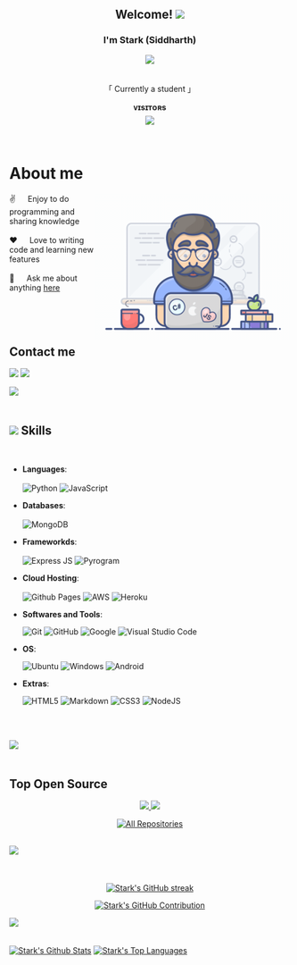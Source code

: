 
<h2 align="center">
  Welcome!
  <img src="https://media.giphy.com/media/hvRJCLFzcasrR4ia7z/giphy.gif" width="28">
</h2>







<h3 align="center">
        I'm Stark (Siddharth)
</h3>


<p align="center">
  <a href="https://github.com/notstark"><img src="https://readme-typing-svg.herokuapp.com/?lines=Self%20Taught%20Programmer;Tech%20enthusiast;Always%20learning%20new%20things&center=true&width=380&height=45"></a>
</p>


<p align="center"> 
  <br />
    「 Currently a student 」
  <br />
</p>



<p align="center">
    <b>ᴠɪsɪᴛᴏʀs</b><br>
<img align="middle" src="https://profile-counter.glitch.me/NotStark/count.svg" />
</p>
<br />



<!-- About Section -->
 # About me
 
<p>
 <img align="right" width="350" src="./Assests/programmer.gif" alt="Coding gif" />
  
 ✌️ &emsp; Enjoy to do programming and sharing knowledge <br/><br/>
 ❤️ &emsp; Love to writing code and learning new features<br/><br/>
 💬 &emsp; Ask me about anything [here](https://github.com/notstark/notstark/issues)

</p>

<br/>
<br/>
<br/>

## Contact me
<p align="left">
   <a href="https://thestark.t.me"><img src="https://img.shields.io/badge/Telegram-2CA5E0?style=for-the-badge&logo=telegram&logoColor=white"></a> 
  <a href="mailto:YeahAmStark@Gmail.com"><img src="https://img.shields.io/badge/Gmail-D14836?style=for-the-badge&logo=gmail&logoColor=white"></a>
</p>

<img src="https://user-images.githubusercontent.com/73097560/115834477-dbab4500-a447-11eb-908a-139a6edaec5c.gif"><br><br>

## <img src="https://media2.giphy.com/media/QssGEmpkyEOhBCb7e1/giphy.gif?cid=ecf05e47a0n3gi1bfqntqmob8g9aid1oyj2wr3ds3mg700bl&rid=giphy.gif" width ="25"><b> Skills</b>
<br>

<p align="center">

- **Languages**: <br> <br>
    ![Python](https://img.shields.io/badge/python-3670A0?style=for-the-badge&logo=python&logoColor=ffdd54)
    ![JavaScript](https://img.shields.io/badge/JavaScript%20-%23F7DF1E.svg?style=for-the-badge&logo=javascript&logoColor=black)



- **Databases**: <br> <br>
    ![MongoDB](https://img.shields.io/badge/MongoDB-4EA94B?style=for-the-badge&logo=mongodb&logoColor=white)

- **Frameworkds**:  <br> <br>
    ![Express JS](https://img.shields.io/badge/Express%20JS-000000.svg?style=for-the-badge&logo=Express&logoColor=white)
    ![Pyrogram](https://img.shields.io/badge/Pyrogram-F0B90B.svg?style=for-the-badge&logoColor=black)


- **Cloud Hosting**: <br> <br>
    ![Github Pages](https://img.shields.io/badge/GitHub%20Pages-%23327FC7.svg?style=for-the-badge&logo=github&logoColor=white)
    ![AWS](https://img.shields.io/badge/Amazon%20AWS-232F3E.svg?style=for-the-badge&logo=Amazon-AWS&logoColor=white)
    ![Heroku](https://img.shields.io/badge/Heroku-430098.svg?style=for-the-badge&logo=Heroku&logoColor=white)
    


- **Softwares and Tools**:

    ![Git](https://img.shields.io/badge/git-%23F05033.svg?style=for-the-badge&logo=git&logoColor=white)
    ![GitHub](https://img.shields.io/badge/github-%23121011.svg?style=for-the-badge&logo=github&logoColor=white)
    ![Google](https://img.shields.io/badge/google-%234285F4.svg?style=for-the-badge&logo=google&logoColor=white)
    ![Visual Studio Code](https://img.shields.io/badge/Visual%20Studio%20Code-0078d7.svg?style=for-the-badge&logo=visual-studio-code&logoColor=white)



- **OS**:

    ![Ubuntu](https://img.shields.io/badge/Ubuntu-E95420.svg?style=for-the-badge&logo=Ubuntu&logoColor=white)
    ![Windows](https://img.shields.io/badge/Windows%2011-0078D4.svg?style=for-the-badge&logo=Windows-11&logoColor=white)
    ![Android](https://img.shields.io/badge/Android-3DDC84.svg?style=for-the-badge&logo=Android&logoColor=white)
   
  
- **Extras**:

    ![HTML5](https://img.shields.io/badge/HTML5%20-%23E34F26.svg?style=for-the-badge&logo=html5&logoColor=white)
    ![Markdown](https://img.shields.io/badge/Markdown-000000.svg?style=for-the-badge&logo=Markdown&logoColor=white)
    ![CSS3](https://img.shields.io/badge/CSS3%20-%231572B6.svg?style=for-the-badge&logo=css3&logoColor=white)
    ![NodeJS](https://img.shields.io/badge/Node.js-339933.svg?style=for-the-badge&logo=nodedotjs&logoColor=white)


</p>

<br>
<br>

<img src="https://user-images.githubusercontent.com/73097560/115834477-dbab4500-a447-11eb-908a-139a6edaec5c.gif"><br><br>

## Top Open Source 
<p align="center">
  <a href="https://github.com/NotStark/TelegramBot">
    <img src="https://github-readme-stats.vercel.app/api/pin/?username=notstark&repo=TelegramBot&border_color=7F3FBF&bg_color=0D1117&title_color=C9D1D9&text_color=8B949E&icon_color=7F3FBF">
     <a href="https://github.com/NotStark/Quote-Generator">
    <img src="https://github-readme-stats.vercel.app/api/pin/?username=notstark&repo=Quote-Generator&border_color=7F3FBF&bg_color=0D1117&title_color=C9D1D9&text_color=8B949E&icon_color=7F3FBF">
  </a>
</p>


<p align="center">
  <a href="https://github.com/notstark?tab=repositories" target="_blank"><img alt="All Repositories" title="All Repositories" src="https://img.shields.io/badge/-All%20Repos-2962FF?style=for-the-badge&logo=koding&logoColor=white"/></a>
</p>

<br/>
<img src="https://user-images.githubusercontent.com/73097560/115834477-dbab4500-a447-11eb-908a-139a6edaec5c.gif"><br><br>
<br/>


<p align="center">
  <a href="https://github.com/notstark">
    <img src="https://github-readme-streak-stats.herokuapp.com/?user=notstark&theme=radical&border=7F3FBF&background=0D1117" alt="Stark's GitHub streak"/>
  </a>
</p>

<p align="center">
  <a href="https://github.com/notstark">
    <img src="https://github-profile-summary-cards.vercel.app/api/cards/profile-details?username=notstark&theme=radical" alt="Stark's GitHub Contribution"/>
  </a>
</p>

<img src="https://user-images.githubusercontent.com/73097560/115834477-dbab4500-a447-11eb-908a-139a6edaec5c.gif"><br><br>

<a> 
    <a href="https://github.com/notstark"><img alt="Stark's Github Stats" src="https://denvercoder1-github-readme-stats.vercel.app/api?username=notstark&show_icons=true&count_private=true&theme=react&border_color=7F3FBF&bg_color=0D1117&title_color=F85D7F&icon_color=F8D866" height="192px" width="49.5%"/></a>
  <a href="https://github.com/notstark"><img alt="Stark's Top Languages" src="https://denvercoder1-github-readme-stats.vercel.app/api/top-langs/?username=notstark&langs_count=8&layout=compact&theme=react&border_color=7F3FBF&bg_color=0D1117&title_color=F85D7F&icon_color=F8D866" height="192px" width="49.5%"/></a>
  <br/>
</a>


